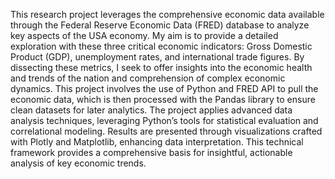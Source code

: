 This research project leverages the comprehensive economic data available through the Federal Reserve Economic Data (FRED) database to 
analyze key aspects of the USA economy. My aim is to provide a detailed exploration with these three critical economic indicators: Gross Domestic Product (GDP), unemployment rates, 
and international trade figures. By dissecting these metrics, I seek to offer insights into the economic health and trends of the nation and comprehension of complex economic dynamics.
This project involves the use of Python and FRED API to pull the economic data, which is then processed with the Pandas library to ensure clean datasets for later analytics. 
The project applies advanced data analysis techniques, leveraging Python’s tools for statistical evaluation and correlational modeling. 
Results are presented through visualizations crafted with Plotly and Matplotlib, enhancing data interpretation. 
This technical framework provides a comprehensive basis for insightful, actionable analysis of key economic trends.
